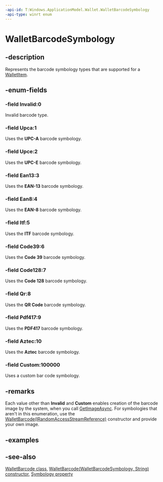 ```yaml
---
-api-id: T:Windows.ApplicationModel.Wallet.WalletBarcodeSymbology
-api-type: winrt enum
---
```


<!-- Enumeration syntax
public enum Windows.ApplicationModel.Wallet.WalletBarcodeSymbology : int
-->

# WalletBarcodeSymbology

## -description
Represents the barcode symbology types that are supported for a [WalletItem](walletitem.md).

## -enum-fields
### -field Invalid:0
Invalid barcode type.

### -field Upca:1
Uses the **UPC-A** barcode symbology.

### -field Upce:2
Uses the **UPC-E** barcode symbology.

### -field Ean13:3
Uses the **EAN-13** barcode symbology.

### -field Ean8:4
Uses the **EAN-8** barcode symbology.

### -field Itf:5
Uses the **ITF** barcode symbology.

### -field Code39:6
Uses the **Code 39** barcode symbology.

### -field Code128:7
Uses the **Code 128** barcode symbology.

### -field Qr:8
Uses the **QR Code** barcode symbology.

### -field Pdf417:9
Uses the **PDF417** barcode symbology.

### -field Aztec:10
Uses the **Aztec** barcode symbology.

### -field Custom:100000
Uses a custom bar code symbology.


## -remarks
Each value other than **Invalid** and **Custom** enables creation of the barcode image by the system, when you call [GetImageAsync](walletbarcode_getimageasync.md). For symbologies that aren't in this enumeration, use the [WalletBarcode(IRandomAccessStreamReference)](walletbarcode_walletbarcode_199548425.md) constructor and provide your own image.

## -examples

## -see-also
[WalletBarcode class](walletbarcode.md), [WalletBarcode(WalletBarcodeSymbology, String) constructor](walletbarcode_walletbarcode_30902746.md), [Symbology property](walletbarcode_symbology.md)